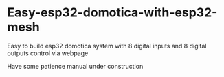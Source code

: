 # Easy-esp32-domotica-with-esp32-mesh
Easy to build esp32 domotica system with 8 digital inputs and 8 digital outputs control via webpage

Have some patience manual under construction
